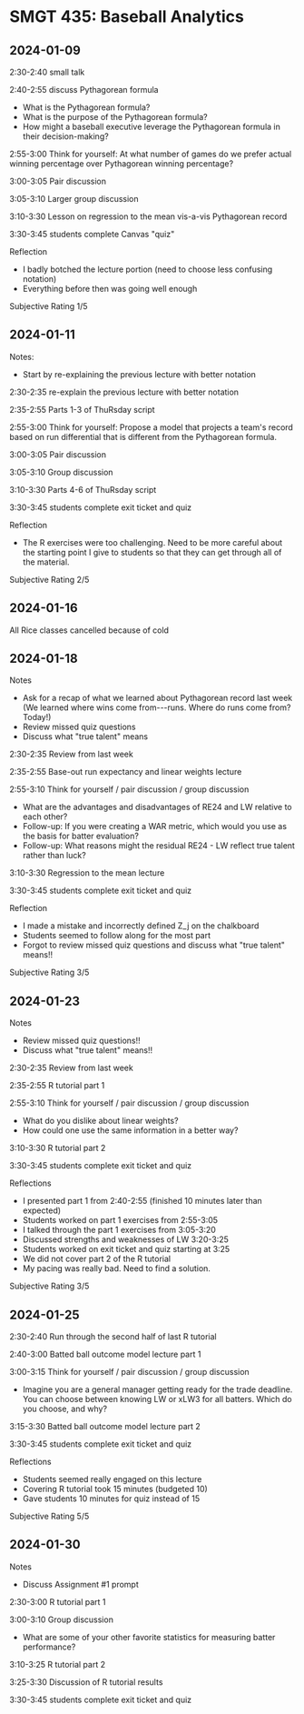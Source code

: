 
# SMGT 435: Baseball Analytics

## 2024-01-09

2:30-2:40 small talk

2:40-2:55 discuss Pythagorean formula
- What is the Pythagorean formula?
- What is the purpose of the Pythagorean formula?
- How might a baseball executive leverage the Pythagorean formula in their decision-making?

2:55-3:00 Think for yourself: At what number of games do we prefer actual winning percentage over Pythagorean winning percentage?

3:00-3:05 Pair discussion

3:05-3:10 Larger group discussion

3:10-3:30 Lesson on regression to the mean vis-a-vis Pythagorean record

3:30-3:45 students complete Canvas "quiz"

Reflection
- I badly botched the lecture portion (need to choose less confusing notation)
- Everything before then was going well enough

Subjective Rating 1/5

## 2024-01-11

Notes:
- Start by re-explaining the previous lecture with better notation

2:30-2:35 re-explain the previous lecture with better notation

2:35-2:55 Parts 1-3 of ThuRsday script

2:55-3:00 Think for yourself: Propose a model that projects a team's record based on run differential that is different from the Pythagorean formula.

3:00-3:05 Pair discussion

3:05-3:10 Group discussion

3:10-3:30 Parts 4-6 of ThuRsday script

3:30-3:45 students complete exit ticket and quiz

Reflection
- The R exercises were too challenging. Need to be more careful about the starting point I give to students so that they can get through all of the material.

Subjective Rating 2/5

## 2024-01-16

All Rice classes cancelled because of cold

## 2024-01-18

Notes
- Ask for a recap of what we learned about Pythagorean record last week (We learned where wins come from---runs. Where do runs come from? Today!)
- Review missed quiz questions
- Discuss what "true talent" means

2:30-2:35 Review from last week

2:35-2:55 Base-out run expectancy and linear weights lecture

2:55-3:10 Think for yourself / pair discussion / group discussion
- What are the advantages and disadvantages of RE24 and LW relative to each other?
- Follow-up: If you were creating a WAR metric, which would you use as the basis for batter evaluation?
- Follow-up: What reasons might the residual RE24 - LW reflect true talent rather than luck?

3:10-3:30 Regression to the mean lecture

3:30-3:45 students complete exit ticket and quiz

Reflection
- I made a mistake and incorrectly defined Z_j on the chalkboard
- Students seemed to follow along for the most part
- Forgot to review missed quiz questions and discuss what "true talent" means!!

Subjective Rating 3/5

## 2024-01-23

Notes
- Review missed quiz questions!!
- Discuss what "true talent" means!!

2:30-2:35 Review from last week

2:35-2:55 R tutorial part 1

2:55-3:10 Think for yourself / pair discussion / group discussion
- What do you dislike about linear weights?
- How could one use the same information in a better way?

3:10-3:30 R tutorial part 2

3:30-3:45 students complete exit ticket and quiz

Reflections
- I presented part 1 from 2:40-2:55 (finished 10 minutes later than expected)
- Students worked on part 1 exercises from 2:55-3:05
- I talked through the part 1 exercises from 3:05-3:20
- Discussed strengths and weaknesses of LW 3:20-3:25
- Students worked on exit ticket and quiz starting at 3:25
- We did not cover part 2 of the R tutorial
- My pacing was really bad. Need to find a solution.

Subjective Rating 3/5

## 2024-01-25

2:30-2:40 Run through the second half of last R tutorial

2:40-3:00 Batted ball outcome model lecture part 1

3:00-3:15 Think for yourself / pair discussion / group discussion
- Imagine you are a general manager getting ready for the trade deadline. You can choose between knowing LW or xLW3 for all batters. Which do you choose, and why?

3:15-3:30 Batted ball outcome model lecture part 2

3:30-3:45 students complete exit ticket and quiz

Reflections
- Students seemed really engaged on this lecture
- Covering R tutorial took 15 minutes (budgeted 10)
- Gave students 10 minutes for quiz instead of 15

Subjective Rating 5/5

## 2024-01-30

Notes
- Discuss Assignment #1 prompt

2:30-3:00 R tutorial part 1

3:00-3:10 Group discussion
- What are some of your other favorite statistics for measuring batter performance?

3:10-3:25 R tutorial part 2

3:25-3:30 Discussion of R tutorial results

3:30-3:45 students complete exit ticket and quiz
